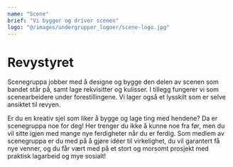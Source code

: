 ```yaml
---
name: "Scene"
brief: "Vi bygger og driver scenen"
logo: "@/images/undergrupper_logoer/scene-logo.jpg"
---
```


# Revystyret

Scenegruppa jobber med å designe og bygge den delen av scenen som bandet står på, samt lage rekvisitter og kulisser. I tillegg fungerer vi som scenearbeidere under forestillingene. Vi lager også et lysskilt som er selve ansiktet til revyen.

Er du en kreativ sjel som liker å bygge og lage ting med hendene? Da er scenegruppa noe for deg! Her trenger du ikke å kunne noe fra før, men du vil sitte igjen med mange nye ferdigheter når du er ferdig. Som medlem av scenegruppa er du med på å gjøre idéer til virkelighet, du vil garantert få nye venner, og du får vært med på et stort og morsomt prosjekt med praktisk lagarbeid og mye sosialt!
